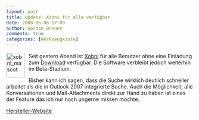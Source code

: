 ```yaml
---
layout: post
title: Update: Xobni für alle verfügbar
date: 2008-05-06 17:09
author: Gordon Breuer
comments: true
categories: [Werkzeugkiste]
---
```

<p>
<a href="http://static.gordon-breuer.de/img/Xobinfralleverfgbar_9BDA/xobni_mascot_2.gif"><img style="margin: 0px 10px 0px 0px; border: 0px" src="http://anheledirwp.blob.core.windows.net/wordpress/2008/05/xobni_mascot_thumb.gif" border="0" alt="xobni_mascot" width="50" height="66" align="left" /></a> Seit gestern Abend ist <a href="/post/Xobni-Beta-Test.aspx">Xobni</a> f&uuml;r alle Benutzer ohne eine Einladung zum <a href="http://download.xobni.com/r3644/XobniSetup.exe" target="_blank">Download</a> verf&uuml;gbar. Die Software verbleibt jedoch weiterhin im Beta-Stadium. 
</p>
<p>
Bisher kann ich sagen, dass die Suche wirklich deutlich schneller arbeitet als die in Outlook 2007 integrierte Suche. Auch die M&ouml;glichkeit, alle Konversationen und Mail-Attachments direkt zur Hand zu haben ist eines der Feature das ich nur noch ungerne missen m&ouml;chte. 
</p>
<p>
<a href="http://www.xobni.com/" target="_blank">Hersteller-Website</a> 
</p>
